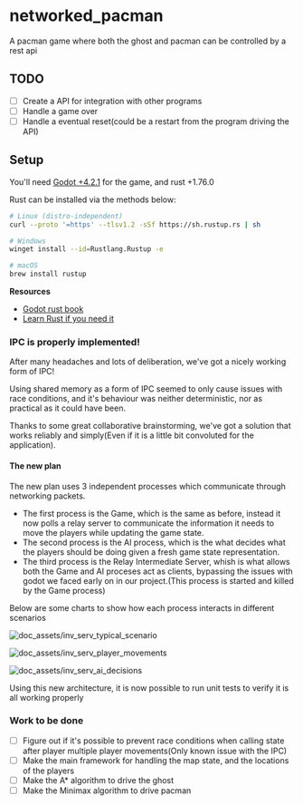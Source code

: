 # networked_pacman
A pacman game where both the ghost and pacman can be controlled by a rest api

## TODO
- [ ] Create a API for integration with other programs
- [ ] Handle a game over
- [ ] Handle a eventual reset(could be a restart from the program driving the API)

## Setup
You'll need [Godot +4.2.1](https://godotengine.org/download/) for the game, and rust +1.76.0

Rust can be installed via the methods below:

```zsh
# Linux (distro-independent)
curl --proto '=https' --tlsv1.2 -sSf https://sh.rustup.rs | sh

# Windows
winget install --id=Rustlang.Rustup -e

# macOS
brew install rustup
```


**Resources**
- [Godot rust book](https://godot-rust.github.io/book/index.html)
- [Learn Rust if you need it](https://www.rust-lang.org/learn)

### IPC is properly implemented!
After many headaches and lots of deliberation, we've got a nicely working form of IPC!

Using shared memory as a form of IPC seemed to only cause issues with race conditions, and it's behaviour was neither deterministic, nor as practical as it could have been.

Thanks to some great collaborative brainstorming, we've got a solution that works reliably and simply(Even if it is a little bit convoluted for the application).

#### The new plan
The new plan uses 3 independent processes which communicate through networking packets.
- The first process is the Game, which is the same as before, instead it now polls a relay server to communicate the information it needs to move the players while updating the game state.
- The second process is the AI process, which is the what decides what the players should be doing given a fresh game state representation.
- The third process is the Relay Intermediate Server, whish is what allows both the Game and AI proceses act as clients, bypassing the issues with godot we faced early on in our project.(This process is started and killed by the Game process)

Below are some charts to show how each process interacts in different scenarios

![doc_assets/inv_serv_typical_scenario](https://github.com/CaelumD25/networked_pacman/blob/main/doc_assets/inv_serv_typical_scenario.png)

![doc_assets/inv_serv_player_movements](https://github.com/CaelumD25/networked_pacman/blob/main/doc_assets/inv_serv_player_movements.png)

![doc_assets/inv_serv_ai_decisions](https://github.com/CaelumD25/networked_pacman/blob/main/doc_assets/inv_serv_ai_decisions.png)

Using this new architecture, it is now possible to run unit tests to verify it is all working properly

### Work to be done
- [ ] Figure out if it's possible to prevent race conditions when calling state after player multiple player movements(Only known issue with the IPC)
- [ ] Make the main framework for handling the map state, and the locations of the players
- [ ] Make the A* algorithm to drive the ghost
- [ ] Make the Minimax algorithm to drive pacman
